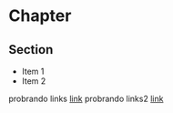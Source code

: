 Chapter
=======

Section
-------

* Item 1
* Item 2

probrando links [link](page1.html)
probrando links2 [link](page2.html)

